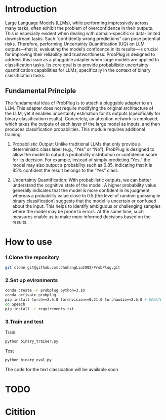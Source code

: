 # Introduction

Large Language Models (LLMs), while performing impressively across many tasks, often exhibit the problem of overconfidence in their outputs. This is especially evident when dealing with domain-specific or data-limited downstream tasks. Such “confidently wrong predictions” can pose potential risks. Therefore, performing Uncertainty Quantification (UQ) on LLM outputs—that is, evaluating the model’s confidence in its results—is crucial for improving their reliability and trustworthiness.
ProbPlug is designed to address this issue as a pluggable adapter when large models are applied to classification tasks. Its core goal is to provide probabilistic uncertainty quantification capabilities for LLMs, specifically in the context of binary classification tasks.


## Fundamental Principle

The fundamental idea of ProbPlug is to attach a pluggable adapter to an LLM. This adapter does not require modifying the original architecture of the LLM, yet it enables uncertainty estimation for its outputs (specifically for binary classification results). Concretely, an attention network is employed, which takes the outputs of each layer of the large model as inputs, and then produces classification probabilities. This module requires additional training.

1. Probabilistic Output: Unlike traditional LLMs that only provide a deterministic class label (e.g., “Yes” or “No”), ProbPlug is designed to allow the model to output a probability distribution or confidence score for its decision. For example, instead of simply predicting “Yes,” the model may also output a probability such as 0.85, indicating that it is 85% confident the result belongs to the “Yes” class.

2. Uncertainty Quantification: With probabilistic outputs, we can better understand the cognitive state of the model. A higher probability value generally indicates that the model is more confident in its judgment, whereas a probability value close to 0.5 (the level of random guessing in binary classification) suggests that the model is uncertain or confused about the input. This helps to identify ambiguous or challenging samples where the model may be prone to errors. At the same time, such measures enable us to make more informed decisions based on the results.


# How to use
### 1.Clone the repository

```bash
git clone git@github.com:ChuhangLiu2002/ProbPlug.git
```

### 2.Set up evironments

```bash
conda create -n probplug python=3.10
conda activate probplug
pip install torch==2.6.0 torchvision==0.21.0 torchaudio==2.6.0 # UPDATE ME!
cd Speech
pip install -r requirements.txt
```

### 3.Train and test

Train

```bash
python binary_trainer.py
```

Test

```bash
python binary_eval.py
```

The code for the text classication will be available soon






























# TODO


# Citition
